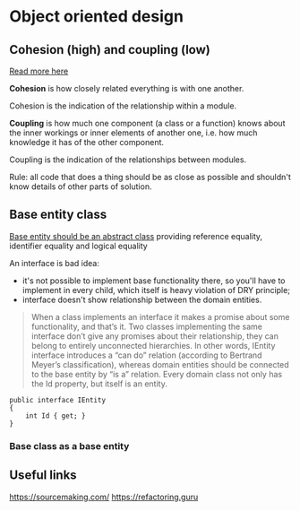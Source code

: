 # Object oriented design

## Cohesion (high) and coupling (low)

[Read more here](https://enterprisecraftsmanship.com/posts/cohesion-coupling-difference/)

**Cohesion** is how closely related everything is with one another.

Cohesion is the indication of the relationship within a module.

**Coupling** is how much one component (a class or a function) knows about the inner workings or inner elements of another one, i.e. how much knowledge it has of the other component.

Coupling is the indication of the relationships between modules.

Rule: all code that does a thing should be as close as possible and shouldn't know details of other parts of solution.

## Base entity class

[Base entity should be an abstract class](https://enterprisecraftsmanship.com/posts/entity-base-class/) providing reference equality, identifier equality and logical equality

An interface is bad idea:
- it's not possible to implement base functionality there, so you'll have to implement in every child, which itself is heavy violation of DRY principle;
- interface doesn't show relationship between the domain entities.

> When a class implements an interface it makes a promise about some functionality, and that’s it. Two classes implementing the same interface don’t give any promises about their relationship, they can belong to entirely unconnected hierarchies. In other words, IEntity interface introduces a “can do” relation (according to Bertrand Meyer’s classification), whereas domain entities should be connected to the base entity by “is a” relation. Every domain class not only has the Id property, but itself is an entity.

```
public interface IEntity
{
    int Id { get; }
}
```

### Base class as a base entity


## Useful links

https://sourcemaking.com/
https://refactoring.guru
